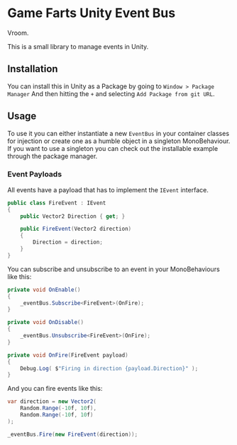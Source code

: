 # Game Farts Unity Event Bus 

Vroom.

This is a small library to manage events in Unity.

## Installation
You can install this in Unity as a Package by going to `Window > Package Manager` And then hitting the `+` and selecting `Add Package from git URL`. 

## Usage

To use it you can either instantiate a new `EventBus` in your container classes for injection or create one as a humble object in a singleton MonoBehaviour. If you want to use a singleton you can check out the installable example through the package manager.

### Event Payloads

All events have a payload that has to implement the `IEvent` interface.

```c#
public class FireEvent : IEvent
{
    public Vector2 Direction { get; }

    public FireEvent(Vector2 direction)
    {
        Direction = direction;
    }
}
```

You can subscribe and unsubscribe to an event in your MonoBehaviours like this:

```c#
private void OnEnable()
{
    _eventBus.Subscribe<FireEvent>(OnFire);
}

private void OnDisable()
{
    _eventBus.Unsubscribe<FireEvent>(OnFire);
}

private void OnFire(FireEvent payload)
{
    Debug.Log( $"Firing in direction {payload.Direction}" );
}
```

And you can fire events like this:

```c#
var direction = new Vector2(
    Random.Range(-10f, 10f),
    Random.Range(-10f, 10f)
);

_eventBus.Fire(new FireEvent(direction));
```